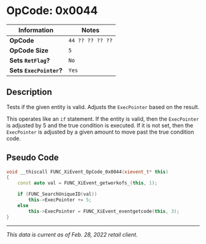# OpCode: 0x0044

| Information               | Notes |
|---                        |---    |
| **OpCode**                | `44 ?? ?? ?? ??` |
| **OpCode Size**           | `5`   |
| **Sets `RetFlag`?**       | `No`  |
| **Sets `ExecPointer`?**   | `Yes` |

## Description

Tests if the given entity is valid. Adjusts the `ExecPointer` based on the result.

This operates like an `if` statement. If the entity is valid, then the `ExecPointer` is adjusted by 5 and the true condition is executed. If it is not set, then the `ExecPointer` is adjusted by a given amount to move past the true condition code.

## Pseudo Code

```cpp
void __thiscall FUNC_XiEvent_OpCode_0x0044(xievent_t* this)
{
    const auto val = FUNC_XiEvent_getworkofs_(this, 1);

    if (FUNC_SearchUniqueID(val))
        this->ExecPointer += 5;
    else
        this->ExecPointer = FUNC_XiEvent_eventgetcode(this, 3);
}
```

---

_This data is current as of Feb. 28, 2022 retail client._